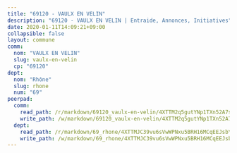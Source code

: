 ```yaml
---
title: "69120 - VAULX EN VELIN"
description: "69120 - VAULX EN VELIN | Entraide, Annonces, Initiatives"
date: 2020-01-11T14:09:21+09:00
collapsible: false
layout: commune
comm:
  nom: "VAULX EN VELIN"
  slug: vaulx-en-velin
  cp: "69120"
dept:
  nom: "Rhône"
  slug: rhone
  num: "69"
peerpad:
  comm:
    read_path: /r/markdown/69120_vaulx-en-velin/4XTTM2q5gutYNp1TXn52A7sDxP1ty1oxtapwwoFkKUz7V2piq
    write_path: /w/markdown/69120_vaulx-en-velin/4XTTM2q5gutYNp1TXn52A7sDxP1ty1oxtapwwoFkKUz7V2piq-K3TgU7PcFqLLZsBUgForeMjURq276vLsY9YF8fraLRL4uumBAefMFLQr1E2PcnFZf1BAT2r6r2g6QXJdNxM3cvJ7ErG2ZWjfJBH3jYPsnanQofARf4Uom7jsaYTX1f3NG5jr1MkZ
  dept:
    read_path: /r/markdown/69_rhone/4XTTMJC39vu6sVwWPNxu5BRH16MCqEEJsbYu4RNyAxnNmNtVW
    write_path: /w/markdown/69_rhone/4XTTMJC39vu6sVwWPNxu5BRH16MCqEEJsbYu4RNyAxnNmNtVW-K3TgUzVUEXrXvc8NoaD9JfiBpc5MBFP7KZFqLEsm11xqJDEwSVMy7UACp2eYMzek3K6y2WLoyzq5xdKMZeizKNpfHbUBgJcoYSqfidBaPx8RcTCPmdCXhdgeLZLEYHVco5fHD6Pz
---
```


